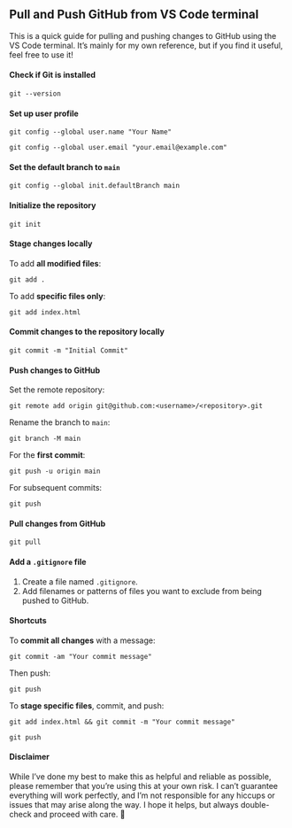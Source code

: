 ## Pull and Push GitHub from VS Code terminal
This is a quick guide for pulling and pushing changes to GitHub using the VS Code terminal. It’s mainly for my own reference, but if you find it useful, feel free to use it!

#### Check if Git is installed
```
git --version
```

#### Set up user profile
```
git config --global user.name "Your Name"
```
```
git config --global user.email "your.email@example.com"
```

#### Set the default branch to `main`
```
git config --global init.defaultBranch main
```

#### Initialize the repository
```
git init
```

#### Stage changes locally
To add **all modified files**:
```
git add .
```
To add **specific files only**:
```
git add index.html
```

#### Commit changes to the repository locally
```
git commit -m "Initial Commit"
```

#### Push changes to GitHub
Set the remote repository:
```
git remote add origin git@github.com:<username>/<repository>.git
```
Rename the branch to `main`:
```
git branch -M main
```
For the **first commit**:
```
git push -u origin main
```
For subsequent commits:
```
git push
```

#### Pull changes from GitHub
```
git pull
```

#### Add a `.gitignore` file
1. Create a file named `.gitignore`.
2. Add filenames or patterns of files you want to exclude from being pushed to GitHub.

#### Shortcuts
To **commit all changes** with a message:
```
git commit -am "Your commit message"
```
Then push:
```
git push
```
To **stage specific files**, commit, and push:
```
git add index.html && git commit -m "Your commit message"
```
```
git push
```

#### Disclaimer
While I’ve done my best to make this as helpful and reliable as possible, please remember that you’re using this at your own risk. I can’t guarantee everything will work perfectly, and I’m not responsible for any hiccups or issues that may arise along the way. I hope it helps, but always double-check and proceed with care. 🌟
